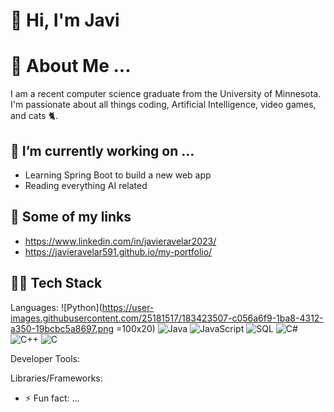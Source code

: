 # 👋 Hi, I'm Javi

# 💬 About Me ...
I am a recent computer science graduate from the University of Minnesota. I'm passionate about all things coding, Artificial Intelligence, video games, and cats 🐈.

## 🔭 I’m currently working on ...
- Learning Spring Boot to build a new web app
- Reading everything AI related

## 🔗 Some of my links
* https://www.linkedin.com/in/javieravelar2023/
* https://javieravelar591.github.io/my-portfolio/

## 👨‍💻 Tech Stack
Languages: 
![Python](https://user-images.githubusercontent.com/25181517/183423507-c056a6f9-1ba8-4312-a350-19bcbc5a8697.png =100x20)
![Java](https://user-images.githubusercontent.com/25181517/117201156-9a724800-adec-11eb-9a9d-3cd0f67da4bc.png)
![JavaScript](https://user-images.githubusercontent.com/25181517/117447155-6a868a00-af3d-11eb-9cfe-245df15c9f3f.png)
![SQL](https://user-images.githubusercontent.com/25181517/183896128-ec99105a-ec1a-4d85-b08b-1aa1620b2046.png)
![C#](https://user-images.githubusercontent.com/25181517/121405384-444d7300-c95d-11eb-959f-913020d3bf90.png)
![C++](https://user-images.githubusercontent.com/25181517/192106073-90fffafe-3562-4ff9-a37e-c77a2da0ff58.png)
![C](https://user-images.githubusercontent.com/25181517/192106070-46255bcf-65e6-4c6b-a296-bf8d0d8fb2a7.png)


Developer Tools: 


Libraries/Frameworks: 

- ⚡ Fun fact: ...
